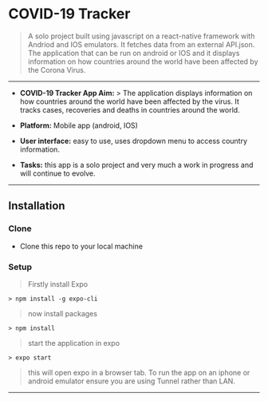 # COVID-19 Tracker

> A solo project built using javascript on a react-native framework with Andriod and IOS emulators. It fetches data from an external API.json. The application that can be run on android or IOS and it displays information on how countries around the world have been affected by the Corona Virus.

---

- **COVID-19 Tracker App Aim:** > The application displays information on how countries around the world have been affected by the virus. It tracks cases, recoveries and deaths in countries around the world.

- **Platform:** Mobile app (android, IOS)

- **User interface:** easy to use, uses dropdown menu to access country information.

- **Tasks:** this app is a solo project and very much a work in progress and will continue to evolve.

---

## Installation

### Clone

- Clone this repo to your local machine 

### Setup

> Firstly install Expo

```shell
> npm install -g expo-cli
```

> now install packages

```shell
> npm install
```

> start the application in expo

```shell
> expo start
```

> this will open expo in a browser tab. To run the app on an iphone or android emulator ensure you are using Tunnel rather than LAN. 
---


